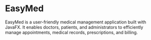 # EasyMed

EasyMed is a user-friendly medical management application built with JavaFX. It enables doctors, patients, and administrators to efficiently manage appointments, medical records, prescriptions, and billing.